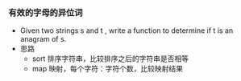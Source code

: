 ### 有效的字母的异位词
- Given two strings s and t , write a function to determine if t is an anagram of s.
- 思路  
    - sort 排序字符串，比较排序之后的字符串是否相等
    - map 映射，每个字符：字符个数，比较映射结果
